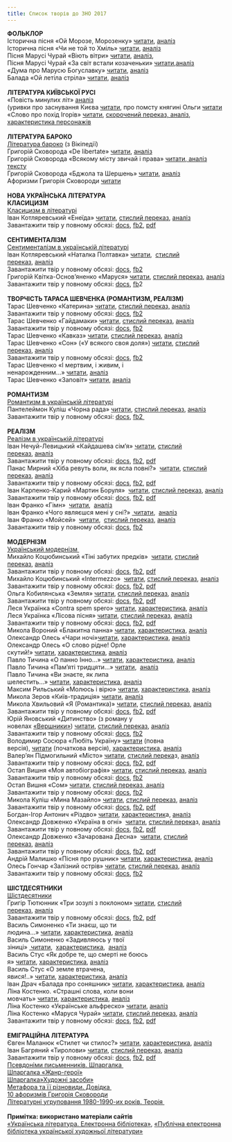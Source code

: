 ```yaml
---
title: Список творів до ЗНО 2017
---
```


<span><strong>ФОЛЬКЛОР</strong><br>Історична пісня «Ой Морозе, Морозенку»&nbsp;<a href="http://ukrclassic.com.ua/katalog/usna-narodna-tvorchist-ta-davnya-ukrajinska-literatura/1250-oj-moroze-morozenku-istorichni-pisni"><span>читати</span></a><span>,&nbsp;</span><a href="http://schoollit.com.ua/analiz-oj-moroze-morozenku/"><span>аналіз</span></a>
    <br>Історична пісня «Чи не той то Хміль»&nbsp;<a href="http://proridne.com/%D0%A3%D0%BA%D1%80%D0%B0%D1%97%D0%BD%D1%81%D1%8C%D0%BA%D1%96%20%D0%BD%D0%B0%D1%80%D0%BE%D0%B4%D0%BD%D1%96%20%D0%BF%D1%96%D1%81%D0%BD%D1%96/%D0%A7%D0%98%20%D0%9D%D0%95%20%D0%A2%D0%9E%D0%99%20%D0%A2%D0%9E%20%D0%A5%D0%9C%D0%86%D0%9B%D0%AC.html"><span>читати</span></a><span>,&nbsp;</span><a href="http://schoollit.com.ua/analiz-chi-ne-toj-to-xmil/"><span>аналіз</span></a>
    <br>Пісня Марусі Чурай «Віють вітри»&nbsp;<a href="http://ukrclassic.com.ua/katalog/usna-narodna-tvorchist-ta-davnya-ukrajinska-literatura/1252-pisni-marusi-churaj-viyut-vitri"><span>читати</span></a><span>,&nbsp;</span><a href="http://%D0%A3%20%D0%BF%D1%96%D1%81%D0%BD%D1%96%20%C2%AB%D0%92%D1%96%D1%8E%D1%82%D1%8C%20%D0%B2%D1%96%D1%82%D1%80%D0%B8%2C%20%D0%B2%D1%96%D1%8E%D1%82%D1%8C%20%D0%B1%D1%83%D0%B9%D0%BD%D1%96%C2%BB%20%D0%BF%D0%B5%D1%80%D0%B5%D0%B4%D0%B0%D0%BD%D0%BE%20%D0%BF%D0%BE%D1%87%D1%83%D1%82%D1%82%D1%8F%20%D1%81%D0%B0%D0%BC%D0%BE%D1%82%D0%BD%D1%8C%D0%BE%D1%97%20%D0%B4%D1%96%D0%B2%D1%87%D0%B8%D0%BD%D0%B8%2C%20%D1%8F%D0%BA%D0%B0%20%D0%BF%D0%BE%D1%80%D1%96%D0%B2%D0%BD%D1%8E%D1%94%20%D1%81%D0%B5%D0%B1%D0%B5%20%D0%B7%20%D0%B1%D0%B8%D0%BB%D0%B8%D0%BD%D0%BA%D0%BE%D1%8E%20%D0%B2%20%D0%BF%D0%BE%D0%BB%D1%96%2C%20%D1%89%D0%BE%20%D1%80%D0%BE%D1%81%D1%82%D0%B5%20%D0%BD%D0%B0%20%D0%BF%D1%96%D1%81%D0%BA%D1%83%20%E2%80%94%20%D0%B1%D0%B5%D0%B7%20%D1%80%D0%BE%D1%81%D0%B8%20%D0%B9%20%D0%BD%D0%B0%20%D1%81%D0%BF%D0%B5%D1%86%D1%96.%20%D0%92%D0%BE%D0%BD%D0%B0%20%D1%81%D1%82%D1%80%D0%B0%D0%B6%D0%B4%D0%B0%D1%94%20%D0%B2%20%D1%80%D0%BE%D0%B7%D0%BB%D1%83%D1%86%D1%96%20%D0%B7%20%C2%AB%D0%BC%D0%B8%D0%BB%D0%B8%D0%BC-%D1%87%D0%BE%D1%80%D0%BD%D0%BE%D0%B1%D1%80%D0%B8%D0%B2%D0%B8%D0%BC%C2%BB.%20%D0%93%D0%BB%D0%B8%C2%AD%D0%B1%D0%BE%D0%BA%D0%B8%D0%BC%20%D0%BB%D1%96%D1%80%D0%B8%D0%B7%D0%BC%D0%BE%D0%BC%20%D1%81%D0%BF%D0%BE%D0%B2%D0%BD%D0%B5%D0%BD%D1%96%20%D1%80%D1%8F%D0%B4%D0%BA%D0%B8%20%D0%B7%20%D1%85%D1%83%D0%B4%D0%BE%D0%B6%D0%BD%D1%96%D0%BC%20%D0%BF%D0%B0%D1%80%D0%B0%D0%BB%D0%B5%D0%BB%D1%96%D0%B7%D0%BC%D0%BE%D0%BC%20%28%C2%AB%D0%B4%D0%B5%D1%80%D0%B5%D0%B2%D0%B0%20%D0%B3%D0%BD%D1%83%D1%82%D1%8C%D1%81%D1%8F%C2%BB%20%E2%80%94%20%C2%AB%D1%81%D0%BB%D1%8C%D0%BE%D0%B7%D0%B8%20%D0%BD%D0%B5%20%D0%BB%D0%BB%D1%8E%D1%82%D1%8C%D1%81%D1%8F%C2%BB%29%2C%20%D0%B7%20%D0%BD%D0%B8%D1%85%20%D0%BF%D0%BE%D1%87%D0%B8%D0%BD%D0%B0%D1%94%D1%82%D1%8C%D1%81%D1%8F%20%D1%82%D0%B2%D1%96%D1%80%2C%20%D0%B0%20%D1%84%D1%96%D0%BD%D0%B0%D0%BB%20%D0%B5%D0%BC%D0%BE%C2%AD%D1%86%D1%96%D0%B9%D0%BD%D0%BE%20%D0%BF%D1%96%D0%B4%D1%81%D0%B8%D0%BB%D1%8E%D1%8E%D1%82%D1%8C%20%D1%80%D0%B8%D1%82%D0%BE%D1%80%D0%B8%D1%87%D0%BD%D1%96%20%D0%B7%D0%B2%D0%B5%D1%80%D1%82%D0%B0%D0%BD%D0%BD%D1%8F%20%D0%B9%20%D0%BE%D0%BA%D0%BB%D0%B8%D0%BA%D0%B8%20%28%C2%AB%D0%25"><span>аналіз</span></a><span>,</span>
    <br>Пісня Марусі Чурай «За світ встали козаченьки»&nbsp;<a href="http://ukrclassic.com.ua/katalog/usna-narodna-tvorchist-ta-davnya-ukrajinska-literatura/1254-pisni-marusi-churaj-zasvit-vstali-kozachenki"><span>читати</span></a><span>,</span><a href="http://ukrclassic.com.ua/katalog/usna-narodna-tvorchist-ta-davnya-ukrajinska-literatura/2332-pisni-marusi-churaj-zasvit-vstali-kozachenki-analiz"><span>аналіз</span></a>
    <br>«Дума про Марусю Богуславку»&nbsp;<a href="http://www.ukrclassic.com.ua/katalog/usna-narodna-tvorchist-ta-davnya-ukrajinska-literatura/1259-duma-pro-marusyu-boguslavku"><span>читати</span></a><span>,&nbsp;</span><a href="http://ukrclassic.com.ua/katalog/usna-narodna-tvorchist-ta-davnya-ukrajinska-literatura/2617-duma-pro-marusyu-boguslavku-analiz"><span>аналіз</span></a>
    <br>Балада «Ой летіла стріла»&nbsp;<a href="http://ukrclassic.com.ua/katalog/usna-narodna-tvorchist-ta-davnya-ukrajinska-literatura/1603-oj-letila-strila-ukrajinska-narodna-balada"><span>читати</span></a><span>,&nbsp;</span><a href="http://ukrclassic.com.ua/katalog/usna-narodna-tvorchist-ta-davnya-ukrajinska-literatura/3227-oj-letila-strila-analiz-baladi"><span>аналіз</span></a>
    <br>
    <br><strong>ЛІТЕРАТУРА КИЇВСЬКОЇ РУСІ</strong>
    <br>«Повість минулих літ»&nbsp;<a href="http://www.ukrclassic.com.ua/katalog/usna-narodna-tvorchist-ta-davnya-ukrajinska-literatura/2627-povist-minulikh-lit-analiz"><span>аналіз</span></a>
    <br>(уривки про&nbsp;заснування Києва&nbsp;<a href="http://svitslova.com/literatura/teksty/1974-povist-mynulyh-lit-pro-zasnuvannia-kyjeva.html"><span>читати</span></a><span>,</span> про помсту княгині Ольги&nbsp;<a href="http://svitslova.com/literatura/teksty/1975-povist-mynulyh-lit-pomsta-olgy.html"><span>читати</span></a>
    <br>«Слово про похід Ігорів»&nbsp;<a href="http://www.ukrclassic.com.ua/katalog/usna-narodna-tvorchist-ta-davnya-ukrajinska-literatura/1261-slovo-pro-pokhid-igoriv"><span>читати</span></a><span>,&nbsp;</span><a href="http://200baliv.org.ua/slovo-pro-pohid-ihoriv-skorochenyj-perekaz-analiz-harakterystyka-personazhiv/"><span>скорочений переказ, аналіз, характеристика персонажів</span></a>
    <br>
    <br><strong>ЛІТЕРАТУРА БАРОКО</strong>
    <br><a href="https://uk.wikipedia.org/wiki/%D0%9B%D1%96%D1%82%D0%B5%D1%80%D0%B0%D1%82%D1%83%D1%80%D0%B0_%D0%B1%D0%B0%D1%80%D0%BE%D0%BA%D0%BE"><span>Література бароко</span></a>&nbsp;(з Вікіпедії)
    <br>Григорій Сковорода «De libertate»&nbsp;<a href="http://www.ukrclassic.com.ua/katalog/s/skovoroda-grigorij/505-grigorij-skovoroda-de-libertate"><span>читати</span></a><span>,&nbsp;</span><a href="http://ukrclassic.com.ua/katalog/s/skovoroda-grigorij/2302-grigorij-skovoroda-de-libertate-analiz"><span>аналіз</span></a>
    <br>Григорій Сковорода «Всякому місту звичай і права»&nbsp;<a href="http://200baliv.org.ua/hryhorij-skovoroda-vsyakomu-mistu-zvychaj-i-prava-chytaty-tekst-analiz/"><span>читати, аналіз тексту</span></a>
    <br>Григорій Сковорода «Бджола та Шершень»&nbsp;<a href="http://www.ukrclassic.com.ua/katalog/s/skovoroda-grigorij/506-grigorij-skovoroda-bdzhola-ta-shershen"><span>читати</span></a><span>,&nbsp;</span><a href="http://www.ukrclassic.com.ua/katalog/s/skovoroda-grigorij/2299-grigorij-skovoroda-bdzhola-ta-shershen-analiz"><span>аналіз</span></a>
    <br>Афоризми Григорія Сковороди&nbsp;<a href="http://www.ukrlib.com.ua/books/printout.php?bookid=0&amp;id=103"><span>читати</span></a>
    <br>
    <br><strong>НОВА УКРАЇНСЬКА ЛІТЕРАТУРА</strong>
    <br><strong>КЛАСИЦИЗМ</strong>
    <br><a href="http://www.ukrlib.com.ua/encycl/techii/printout.php?number=2"><span>Класицизм в літературі</span></a>
    <br>Іван Котляревський «Енеїда»&nbsp;<a href="http://www.ukrlib.com.ua/books/printout.php?id=58&amp;bookid=0"><span>читати</span></a><span>,&nbsp;</span><a href="http://ukrclassic.com.ua/katalog/k/kotlyarevskij-ivan/1995-ivan-kotlyarevskij-enejida-stislij-perekaz-skorocheno"><span>стислий переказ</span></a><span>,&nbsp;</span><a href="http://ukrclassic.com.ua/katalog/k/kotlyarevskij-ivan/2260-ivan-kotlyarevskij-enejida-analiz"><span>аналіз</span></a>
    <br>Завантажити твір у повному обсязі:&nbsp;<a href="https://drive.google.com/file/d/0B2ySmyIxQfreQzdfZWRwZjZ1dVE/view?usp=sharing"><span>docs</span></a><span>,&nbsp;</span><a href="https://drive.google.com/file/d/0B2ySmyIxQfreUEJiWHJQSFo2bGM/view?usp=sharing"><span>fb2</span></a><span>,&nbsp;</span><a href="https://drive.google.com/file/d/0B2ySmyIxQfreQUhDVW9USGM2LWc/view?usp=sharing"><span>pdf</span></a>
    <br>
    <br><strong>СЕНТИМЕНТАЛІЗМ</strong>
    <br><a href="https://uk.wikipedia.org/wiki/%D0%A1%D0%B5%D0%BD%D1%82%D0%B8%D0%BC%D0%B5%D0%BD%D1%82%D0%B0%D0%BB%D1%96%D0%B7%D0%BC_%D0%B2_%D1%83%D0%BA%D1%80%D0%B0%D1%97%D0%BD%D1%81%D1%8C%D0%BA%D1%96%D0%B9_%D0%BB%D1%96%D1%82%D0%B5%D1%80%D0%B0%D1%82%D1%83%D1%80%D1%96"><span>Сентименталізм в українській літературі</span></a>
    <br>Іван Котляревський «Наталка Полтавка»&nbsp;<a href="http://www.ukrclassic.com.ua/katalog/k/kotlyarevskij-ivan/326-kotlyarevskij-ivan-natalka-poltavka"><span>читати</span></a><span>, &nbsp;</span><a href="http://www.ukrclassic.com.ua/katalog/k/kotlyarevskij-ivan/1997-ivan-kotlyarevskij-natalka-poltavka-stislij-perekaz-skorocheno"><span>стислий переказ</span></a><span>,&nbsp;</span><a href="http://www.ukrclassic.com.ua/katalog/k/kotlyarevskij-ivan/2261-ivan-kotlyarevskij-natalka-poltavka-analiz"><span>аналіз</span></a>
    <br>Завантажити твір у повному обсязі:&nbsp;<a href="https://drive.google.com/file/d/0B2ySmyIxQfreeldncW5aLVF6bVE/view?usp=sharing"><span>docs</span></a><span>,&nbsp;</span><a href="https://drive.google.com/file/d/0B2ySmyIxQfreQWFacVFtSkhzcEE/view?usp=sharing"><span>fb2</span></a>
    <br>Григорій Квітка-Основ’яненко «Маруся»&nbsp;<a href="http://www.ukrclassic.com.ua/katalog/k/kvitka-osnov-yanenko-grigorij/255-grigorij-kvitka-osnov-yanenko-marusya"><span>читати</span></a><span>,&nbsp;</span><a href="http://www.ukrclassic.com.ua/katalog/k/kvitka-osnov-yanenko-grigorij/1980-grigorij-kvitka-osnov-yanenko-marusya-stislij-perekaz-skorocheno?showall=1"><span>стислий переказ</span></a><span>,&nbsp;</span><a href="http://www.ukrclassic.com.ua/katalog/k/kvitka-osnov-yanenko-grigorij/2249-grigorij-kvitka-osnov-yanenko-marusya-analiz"><span>аналіз</span></a>
    <br>Завантажити твір у повному обсязі:<span>&nbsp;</span><a href="https://www.blogger.com/%D0%97%D0%B0%D0%B2%D0%B0%D0%BD%D1%82%D0%B0%D0%B6%D0%B8%D1%82%D0%B8%20%D0%BC%D0%B0%D1%82%D0%B5%D1%80%D1%96%D0%B0%D0%BB%20%D1%83%20%D0%BF%D0%BE%D0%B2%D0%BD%D0%BE%D0%BC%D1%83%20%D0%BE%D0%B1%D1%81%D1%8F%D0%B7%D1%96:%20docs,%20fb2"><span>docs</span></a><span>,&nbsp;</span><a href="https://drive.google.com/file/d/0B2ySmyIxQfreN0RoUFZ5MlNCdUk/view?usp=sharing"><span>fb</span></a><span>2</span>
    <br>
    <br><strong>ТВОРЧІСТЬ ТАРАСА ШЕВЧЕНКА (РОМАНТИЗМ, РЕАЛІЗМ)</strong>
    <br>Тарас Шевченко «Катерина»&nbsp;<a href="http://www.ukrclassic.com.ua/katalog/sh/shevchenko-taras/1100-taras-shevchenko-katerina?showall=1"><span>читати</span></a><span>,&nbsp;</span><a href="http://ukrclassic.com.ua/katalog/sh/shevchenko-taras/2180-taras-shevchenko-katerina-skorochenij-perekaz-duzhe-stislo?showall=1"><span>стислий переказ,</span></a><span>&nbsp;</span><a href="http://ukrclassic.com.ua/katalog/sh/shevchenko-taras/2357-taras-shevchenko-katerina-analiz"><span>аналіз</span></a>
    <br>Завантажити твір у повному обсязі:&nbsp;<a href="https://drive.google.com/file/d/0B2ySmyIxQfreNV9QNm5tSk1UXzg/view?usp=sharing"><span>docs</span></a><span>,&nbsp;</span><a href="https://drive.google.com/file/d/0B2ySmyIxQfreWHM5c2FJRFExQ0U/view?usp=sharing"><span>fb2</span></a>
    <br>Тарас Шевченко «Гайдамаки»&nbsp;<a href="http://www.ukrclassic.com.ua/katalog/sh/shevchenko-taras/1087-taras-shevchenko-gajdamaki?showall=1"><span>читати</span></a><span>,&nbsp;</span><a href="http://ukrclassic.com.ua/katalog/sh/shevchenko-taras/2169-taras-shevchenko-gajdamaki-stislij-perekaz-duzhe-skorocheno?showall=1"><span>стислий переказ</span></a><span>,&nbsp;</span><a href="http://ukrclassic.com.ua/katalog/sh/shevchenko-taras/2347-taras-shevchenko-gajdamaki-analiz?showall=1"><span>аналіз</span></a>
    <br>Завантажити твір у повному обсязі:&nbsp;<a href="https://drive.google.com/file/d/0B2ySmyIxQfreblpJVExaTFhYTTA/view?usp=sharing"><span>docs</span></a><span>,&nbsp;</span><a href="https://drive.google.com/file/d/0B2ySmyIxQfreeVJXclptc2VKWlU/view?usp=sharing"><span>fb2</span></a>
    <br>Тарас Шевченко «Кавказ»&nbsp;<a href="http://www.ukrclassic.com.ua/katalog/sh/shevchenko-taras/1099-taras-shevchenko-kavkaz"><span>читати</span></a><span>,&nbsp;</span><a href="http://ukrclassic.com.ua/katalog/sh/shevchenko-taras/2177-taras-shevchenko-kavkaz-skorochenij-perekaz-duzhe-stislo"><span>стислий переказ</span></a><span>,&nbsp;</span><a href="http://www.ukrclassic.com.ua/katalog/sh/shevchenko-taras/2355-taras-shevchenko-kavkaz-analiz"><span>аналіз</span></a>
    <br>Тарас Шевченко «Сон» («У всякого своя доля»)&nbsp;<a href="http://www.ukrclassic.com.ua/katalog/sh/shevchenko-taras/1141-taras-shevchenko-son-u-vsyakogo-svoya-dolya"><span>читати</span></a><span>,&nbsp;</span><a href="http://ukrclassic.com.ua/katalog/sh/shevchenko-taras/2198-taras-shevchenko-son-u-vsyakogo-svoya-dolya-skorochenij-perekaz-duzhe-stislo"><span>стислий переказ</span></a><span>,&nbsp;</span><a href="http://ukrclassic.com.ua/katalog/sh/shevchenko-taras/2361-taras-shevchenko-son-u-vsyakogo-svoya-dolya-analiz"><span>аналіз</span></a>
    <br>Завантажити твір у повному обсязі:&nbsp;<a href="https://drive.google.com/file/d/0B2ySmyIxQfrebUlpMUZ5c2FhOEk/view?usp=sharing"><span>docs</span></a><span>,&nbsp;</span><a href="https://drive.google.com/file/d/0B2ySmyIxQfreWmI4MmJMQ0RBVVE/view?usp=sharing"><span>fb2</span></a>
    <br>Тарас Шевченко «І мертвим, і живим, і ненарожденним…»&nbsp;<a href="http://www.ukrclassic.com.ua/katalog/sh/shevchenko-taras/1079-taras-shevchenko-i-mertvim-i-zhivim-i-nenarodzhenim"><span>читати</span></a><span>,&nbsp;</span><a href="http://ukrclassic.com.ua/katalog/sh/shevchenko-taras/2353-taras-shevchenko-i-mertvim-i-zhivim-i-nenarodzhenim-analiz"><span>аналіз</span></a>
    <br>Тарас Шевченко «Заповіт»&nbsp;<a href="http://www.ukrclassic.com.ua/katalog/sh/shevchenko-taras/1097-taras-shevchenko-zapovit-yak-umru-to-pokhovajte"><span>читати</span></a><span>,&nbsp;</span><a href="http://ukrclassic.com.ua/katalog/sh/shevchenko-taras/2351-taras-shevchenko-zapovit-yak-umru-to-pokhovajte-analiz"><span>аналіз</span></a>
    <br>
    <br><strong>РОМАНТИЗМ</strong>
    <br><a href="http://www.ukrlib.com.ua/encycl/techii/printout.php?number=4"><span>Романтизм в українській літературі</span></a>
    <br>Пантелеймон Куліш «Чорна рада»&nbsp;<a href="http://www.ukrclassic.com.ua/katalog/k/kulish-pantelejmon/352-pantelejmon-kulish-chorna-rada"><span>читати</span></a><span>,&nbsp;</span><a href="http://www.ukrclassic.com.ua/katalog/k/kulish-pantelejmon/2004-pantelejmon-kulish-chorna-rada-skorocheno-bilsh-stislo-duzhe-stislo?showall=1"><span>стислий переказ</span></a><span>,&nbsp;</span><a href="http://www.ukrclassic.com.ua/katalog/k/kulish-pantelejmon/2272-pantelejmon-kulish-chorna-rada-analiz"><span>аналіз</span></a>
    <br>Завантажити твір у повному обсязі:&nbsp;<a href="https://drive.google.com/file/d/0B2ySmyIxQfreYkxnb18xdHd5N3c/view?usp=sharing"><span>docs</span></a><span>,&nbsp;</span><a href="https://drive.google.com/file/d/0B2ySmyIxQfreblp3NzBnZU5UZmM/view?usp=sharing"><span>fb2&nbsp;</span></a>
    <br>
    <br><strong>РЕАЛІЗМ</strong>
    <br><a href="https://uk.wikipedia.org/wiki/%D0%A0%D0%B5%D0%B0%D0%BB%D1%96%D0%B7%D0%BC_%D0%B2_%D1%83%D0%BA%D1%80%D0%B0%D1%97%D0%BD%D1%81%D1%8C%D0%BA%D1%96%D0%B9_%D0%BB%D1%96%D1%82%D0%B5%D1%80%D0%B0%D1%82%D1%83%D1%80%D1%96"><span>Реалізм в українській літературі</span></a>
    <br>Іван Нечуй-Левицький «Кайдашева сім’я»&nbsp;<a href="http://www.ukrclassic.com.ua/katalog/n/nechuj-levitskij-ivan/413-ivan-nechuj-levitskij-kajdasheva-sim-ya"><span>читати</span></a><span>,&nbsp;</span><a href="http://www.ukrclassic.com.ua/katalog/n/nechuj-levitskij-ivan/2041-ivan-nechuj-levitskij-kajdasheva-sim-ya-stislij-perekaz-duzhe-skorocheno?showall=1"><span>стислий переказ</span></a><span>,&nbsp;</span><a href="http://www.ukrclassic.com.ua/katalog/n/nechuj-levitskij-ivan/2284-ivan-nechuj-levitskij-kajdasheva-sim-ya-analiz"><span>аналіз</span></a>
    <br>Завантажити твір у повному обсязі:&nbsp;<a href="https://drive.google.com/file/d/0B2ySmyIxQfredlNNZ01ld3VlUlk/view?usp=sharing"><span>docs</span></a><span>,&nbsp;</span><a href="https://drive.google.com/file/d/0B2ySmyIxQfreQ2prbnpQdnhKTHc/view?usp=sharing"><span>fb2</span></a><span>,&nbsp;</span><a href="https://drive.google.com/file/d/0B2ySmyIxQfrebm5uRDhrZlA4UEE/view?usp=sharing"><span>pdf</span></a>
    <br>Панас Мирний «Хіба ревуть воли, як ясла повні?» &nbsp;<a href="http://www.ukrclassic.com.ua/katalog/m/mirnij-panas/400-panas-mirnij-khiba-revut-voli-yak-yasla-povni"><span>читати</span></a><span>,&nbsp;</span><a href="http://www.ukrclassic.com.ua/katalog/m/mirnij-panas/2032-panas-mirnij-khiba-revut-voli-yak-yasla-povni-stislij-perekaz-duzhe-skorocheno"><span>стислий переказ</span></a><span>,&nbsp;</span><a href="http://www.ukrclassic.com.ua/katalog/m/mirnij-panas/2281-panas-mirnij-khiba-revut-voli-yak-yasla-povni-analiz"><span>аналіз</span></a>
    <br>Завантажити твір у повному обсязі:&nbsp;<a href="https://drive.google.com/file/d/0B2ySmyIxQfreVjllWFRySUdpTUE/view?usp=sharing"><span>docs</span></a><span>,&nbsp;</span><a href="https://drive.google.com/file/d/0B2ySmyIxQfreeVNNVzJuWVBFbGM/view?usp=sharing"><span>fb2</span></a><span>,&nbsp;</span><a href="https://drive.google.com/file/d/0B2ySmyIxQfreQTV3MFlzWUhIdzQ/view?usp=sharing"><span>pdf</span></a>
    <br>Іван Карпенко-Карий «Мартин Боруля» &nbsp;<a href="http://www.ukrclassic.com.ua/katalog/k/karpenko-karij-ivan/245-ivan-karpenko-karij-martin-borulya"><span>читати</span></a><span>,&nbsp;</span><a href="http://ukrclassic.com.ua/katalog/k/karpenko-karij-ivan/1331-ivan-karpenko-karij-martin-borulya-skorocheno"><span>стислий переказ</span></a><span>,&nbsp;</span><a href="http://ukrclassic.com.ua/katalog/k/karpenko-karij-ivan/2246-ivan-karpenko-karij-martin-borulya-analiz?showall=1"><span>аналіз</span></a>
    <br>Завантажити твір у повному обсязі:&nbsp;<a href="https://drive.google.com/file/d/0B2ySmyIxQfredVQzMWI5a21taEk/view?usp=sharing"><span>docs</span></a><span>,&nbsp;</span><a href="https://drive.google.com/file/d/0B2ySmyIxQfreQk9FZmthVXJ4TFU/view?usp=sharing"><span>fb2</span></a><span>,&nbsp;</span><a href="https://drive.google.com/file/d/0B2ySmyIxQfreVVU3NG5nOFRLZVU/view?usp=sharing"><span>pdf</span></a>
    <br>Іван Франко «Гімн» <span>&nbsp;</span><a href="http://www.ukrclassic.com.ua/katalog/f/franko-ivan/1034-ivan-franko-gimn-vichnij-revolyutsjoner"><span>читати</span></a><span>, &nbsp;</span><a href="http://ukrclassic.com.ua/katalog/f/franko-ivan/2338-ivan-franko-gimn-vichnij-revolyutsjoner-analiz"><span>аналіз</span></a>
    <br>Іван Франко «Чого являєшся мені у сні?»&nbsp;<a href="http://www.ukrclassic.com.ua/katalog/f/franko-ivan/1055-ivan-franko-chogo-yavlyaeshsya-meni"><span>&nbsp;читати</span></a><span>, &nbsp;</span><a href="http://www.ukrclassic.com.ua/katalog/f/franko-ivan/2342-ivan-franko-chogo-yavlyaeshsya-meni-u-sni-analiz"><span>аналіз</span></a>
    <br>Іван Франко «Мойсей» &nbsp;<a href="http://www.ukrclassic.com.ua/katalog/f/franko-ivan/1025-ivan-franko-mojsej"><span>читати</span></a><span>, &nbsp;</span><a href="http://ukrclassic.com.ua/katalog/f/franko-ivan/1024-ivan-franko-mojsej-stislij-perekaz"><span>стислий переказ</span></a><span>,&nbsp;</span><a href="http://www.ukrclassic.com.ua/katalog/f/franko-ivan/2340-ivan-franko-mojsej-analiz"><span>аналіз</span></a>
    <br>Завантажити твір у повному обсязі:&nbsp;<a href="https://drive.google.com/file/d/0B2ySmyIxQfreQl9pMXV1Mi1STFU/view?usp=sharing"><span>docs</span></a><span>,&nbsp;</span><a href="https://drive.google.com/file/d/0B2ySmyIxQfreTjlBMnoyRThPNDA/view?usp=sharing"><span>fb2</span></a>
    <br>
    <br><strong>МОДЕРНІЗМ</strong>
    <br><a href="https://uk.wikipedia.org/wiki/%D0%A3%D0%BA%D1%80%D0%B0%D1%97%D0%BD%D1%81%D1%8C%D0%BA%D0%B8%D0%B9_%D0%BC%D0%BE%D0%B4%D0%B5%D1%80%D0%BD%D1%96%D0%B7%D0%BC"><span>Український модернізм&nbsp;</span></a>
    <br>Михайло Коцюбинський «Тіні забутих предків» &nbsp;<a href="http://www.ukrclassic.com.ua/katalog/k/kotsyubinskij-mikhajlo/304-mikhajlo-kotsyubinskij-tini-zabutikh-predkiv"><span>читати</span></a><span>,&nbsp;</span><a href="http://ukrclassic.com.ua/katalog/k/kotsyubinskij-mikhajlo/2014-mikhajlo-kotsyubinskij-tini-zabutikh-predkiv-skorochenij-perekaz-duzhe-stislo?showall=1"><span>стислий переказ</span></a><span>,&nbsp;</span><a href="http://ukrclassic.com.ua/katalog/k/kotsyubinskij-mikhajlo/2266-mikhajlo-kotsyubinskij-tini-zabutikh-predkiv-analiz"><span>аналіз</span></a>
    <br>Завантажити твір у повному обсязі:&nbsp;<a href="https://drive.google.com/file/d/0B2ySmyIxQfredVBTOVNJNUJoMm8/view?usp=sharing"><span>docs</span></a><span>,&nbsp;</span><a href="https://drive.google.com/file/d/0B2ySmyIxQfreZlVvTG91MVR3MDQ/view?usp=sharing"><span>fb2</span></a><span>,&nbsp;</span><a href="https://drive.google.com/file/d/0B2ySmyIxQfreWW54b0xwcG5LZEE/view?usp=sharing"><span>pdf</span></a>
    <br>Михайло Коцюбинський «Intermezzo» &nbsp;<a href="http://www.ukrclassic.com.ua/katalog/k/kotsyubinskij-mikhajlo/297-mikhajlo-kotsyubinskij-intermezzo"><span>читати</span></a><span>,&nbsp;</span><a href="http://ukrclassic.com.ua/katalog/k/kotsyubinskij-mikhajlo/1407-mikhajlo-kotsyubinskij-intermezzo-stislij-perekaz-skorocheno"><span>стислий переказ</span></a><span>,&nbsp;</span><a href="http://ukrclassic.com.ua/katalog/k/kotsyubinskij-mikhajlo/2264-mikhajlo-kotsyubinskij-intermezzo-analiz"><span>аналіз</span></a>
    <br>Завантажити твір у повному обсязі:&nbsp;<a href="https://drive.google.com/file/d/0B2ySmyIxQfreMUlOQkJISEc3Z1k/view?usp=sharing"><span>docs</span></a><span>,&nbsp;</span><a href="https://drive.google.com/file/d/0B2ySmyIxQfreTlN2TzNDUFAtNzg/view?usp=sharing"><span>fb2</span></a><span>,&nbsp;</span><a href="https://drive.google.com/file/d/0B2ySmyIxQfreLWMyTUxodm11dTg/view?usp=sharing"><span>pdf</span></a>
    <br>Ольга Кобилянська «Земля»&nbsp;<a href="http://www.ukrclassic.com.ua/katalog/k/kobilyanska-olga/268-olga-kobilyanska-zemlya"><span>читати</span></a><span>,&nbsp;</span><a href="http://www.ukrclassic.com.ua/katalog/k/kobilyanska-olga/1423-olga-kobilyanska-zemlya-stislij-perekaz-skorocheno"><span>стислий переказ</span></a><span>,&nbsp;</span><a href="http://ukrclassic.com.ua/katalog/k/kobilyanska-olga/2620-olga-kobilyanska-zemlya-analiz?showall=1"><span>аналіз</span></a>
    <br>Завантажити твір у повному обсязі:&nbsp;<a href="https://drive.google.com/file/d/0B2ySmyIxQfrebGIyeWg5eFlhQVU/view?usp=sharing"><span>docs</span></a><span>,&nbsp;</span><a href="https://drive.google.com/file/d/0B2ySmyIxQfreYUI1SnE4TUNrUk0/view?usp=sharing"><span>fb2</span></a><span>,&nbsp;</span><a href="https://drive.google.com/file/d/0B2ySmyIxQfreMmdBVEU1RHJiYW8/view?usp=sharing"><span>pdf</span></a>
    <br>Леся Українка «Contra spem spero»&nbsp;<a href="http://www.ukrclassic.com.ua/katalog/u/ukrajinka-lesya/980-lesya-ukrajinka-contra-spem-spero"><span>читати</span></a><span>,&nbsp;</span><a href="http://ukrclassic.com.ua/katalog/u/ukrajinka-lesya/2326-lesya-ukrajinka-contra-spem-spero-kharakteristika-tvoru"><span>характеристика</span></a><span>,&nbsp;</span><a href="http://ukrclassic.com.ua/katalog/u/ukrajinka-lesya/2325-lesya-ukrajinka-contra-spem-spero-analiz"><span>аналіз</span></a>
    <br>Леся Українка «Лісова пісня»&nbsp;<a href="http://www.ukrclassic.com.ua/katalog/u/ukrajinka-lesya/972-lesya-ukrajinka-lisova-pisnya"><span>читати</span></a><span>,&nbsp;</span><a href="http://www.ukrclassic.com.ua/katalog/u/ukrajinka-lesya/2120-lesya-ukrajinka-lisova-pisnya-skorochenij-perekaz-duzhe-stislo?showall=1"><span>стислий переказ</span></a><span>,&nbsp;</span><a href="http://ukrclassic.com.ua/katalog/u/ukrajinka-lesya/2328-lesya-ukrajinka-lisova-pisnya-kharakteristika-tvoru"><span>аналіз</span></a>
    <br>Завантажити твір у повному обсязі:&nbsp;<a href="https://drive.google.com/file/d/0B2ySmyIxQfreZW14eG5Ta1hFODQ/view?usp=sharing"><span>docs</span></a><span>,&nbsp;</span><a href="https://drive.google.com/file/d/0B2ySmyIxQfreVDBrX2V5ZXNncXM/view?usp=sharing"><span>fb2</span></a><span>,&nbsp;</span><a href="https://drive.google.com/file/d/0B2ySmyIxQfrec2xSdnBPZDd1aUU/view?usp=sharing"><span>pdf</span></a>
    <br>Микола Вороний «Блакитна панна»&nbsp;<a href="http://www.ukrclassic.com.ua/katalog/v/voronij-mikola/1164-mikola-voronij-blakitna-panna"><span>читати</span></a><span>,&nbsp;</span><a href="http://ukrclassic.com.ua/katalog/v/voronij-mikola/2233-mikola-voronij-blakitna-panna-kharakteristika-tvoru"><span>характеристика</span></a><span>,&nbsp;</span><a href="http://ukrclassic.com.ua/katalog/v/voronij-mikola/2232-mikola-voronij-blakitna-panna-analiz"><span>аналіз</span></a>
    <br>Олександр Олесь «Чари ночі»<a href="http://www.ukrclassic.com.ua/katalog/o/oles-oleksandr/1187-oleksandr-oles-chari-nochi"><span>читати</span></a><span>,&nbsp;</span><a href="http://ukrclassic.com.ua/katalog/o/oles-oleksandr/2290-oleksandr-oles-chari-nochi-kharakteristika-tvoru"><span>характеристика</span></a><span>,&nbsp;</span><a href="http://ukrclassic.com.ua/katalog/o/oles-oleksandr/2289-oleksandr-oles-chari-nochi-analiz"><span>аналіз</span></a>
    <br>Олександр Олесь «О слово рідне! Орле скутий!»&nbsp;<a href="http://ukrclassic.com.ua/katalog/o/oles-oleksandr/1181-oleksandr-oles-o-slovo-ridne-orle-skutij"><span>читати</span></a><span>,&nbsp;</span><a href="http://www.ukrclassic.com.ua/katalog/o/oles-oleksandr/2288-oleksandr-oles-o-slovo-ridne-orle-skutij-kharakteristika-tvoru"><span>характеристика</span></a><span>,&nbsp;</span><a href="http://www.ukrclassic.com.ua/katalog/o/oles-oleksandr/2287-oleksandr-oles-o-slovo-ridne-orle-skutij-analiz"><span>аналіз</span></a>
    <br>Павло Тичина «О панно Інно…»&nbsp;<a href="http://www.ukrclassic.com.ua/katalog/t/tichina-pavlo/850-pavlo-tichina-o-panno-inno"><span>читати</span></a><span>,&nbsp;</span><a href="http://www.ukrclassic.com.ua/katalog/t/tichina-pavlo/2320-pavlo-tichina-o-panno-inno-kharakteristika-tvoru"><span>характеристика</span></a><span>,&nbsp;</span><a href="http://ukrclassic.com.ua/katalog/t/tichina-pavlo/2319-pavlo-tichina-o-panno-inno-analiz"><span>аналіз</span></a>
    <br>Павло Тичина «Пам’яті тридцяти…»&nbsp;<a href="http://ukrclassic.com.ua/katalog/t/tichina-pavlo/856-pavlo-tichina-pam-yati-tridtsyati"><span>читати</span></a><span>, &nbsp;</span><a href="http://ukrclassic.com.ua/katalog/t/tichina-pavlo/2381-pavlo-tichina-pam-yati-tridtsyati-analiz"><span>аналіз</span></a>
    <br>Павло Тичина «Ви знаєте, як липа шелестить…»<span>&nbsp;</span><a href="http://ukrclassic.com.ua/katalog/t/tichina-pavlo/798-pavlo-tichina-vi-znaete-yak-lipa-shelestit"><span>читати</span></a><span>,&nbsp;</span><a href="http://ukrclassic.com.ua/katalog/t/tichina-pavlo/2318-pavlo-tichina-vi-znaete-yak-lipa-shelestit-kharakteristika-tvoru"><span>характеристика</span></a><span>,&nbsp;</span><a href="http://ukrclassic.com.ua/katalog/t/tichina-pavlo/2376-pavlo-tichina-vi-znaete-yak-lipa-shelestit-analiz-tvoru"><span>аналіз</span></a>
    <br>Максим Рильський «Молюсь і вірю»&nbsp;<a href="http://www.ukrclassic.com.ua/katalog/r/rilskij-maksim/467-maksim-rilskij-molyus-i-viryu"><span>читати</span></a><span>,&nbsp;</span><a href="http://ukrclassic.com.ua/katalog/r/rilskij-maksim/2623-maksim-rilskij-molyus-i-viryu-kharakteristika-tvoru"><span>характеристика</span></a><span>,&nbsp;</span><a href="http://ukrclassic.com.ua/katalog/r/rilskij-maksim/2295-maksim-rilskij-molyus-i-viryu-analiz"><span>аналіз</span></a>
    <br>Микола Зеров «Київ-традиція»&nbsp;<a href="http://ukrclassic.com.ua/katalog/z/zerov-mikola/1327-mikola-zerov-kijiv-traditsiya"><span>читати</span></a><span>,&nbsp;</span><a href="http://ukrclassic.com.ua/katalog/z/zerov-mikola/3229-mikola-zerov-kijiv-traditsiya-analiz"><span>аналіз</span></a>
    <br>Микола Хвильовий «Я (Романтика)»&nbsp;<a href="http://www.ukrclassic.com.ua/katalog/kh/khvilovij-mikola/1069-khvilovij-mikola-ya-romantika"><span>читати</span></a><span>,&nbsp;</span><a href="http://www.ukrclassic.com.ua/katalog/kh/khvilovij-mikola/2157-mikola-khvilovij-ya-romantika-skorochenij-perekaz-duzhe-stislo?showall=1"><span>стислий переказ</span></a><span>,&nbsp;</span><a href="http://www.ukrclassic.com.ua/katalog/kh/khvilovij-mikola/2335-mikola-khvilovij-ya-romantika-analiz?showall=1"><span>аналіз</span></a>
    <br>Завантажити твір у повному обсязі:&nbsp;<a href="https://drive.google.com/file/d/0B2ySmyIxQfreNHRSVVdjOGNSS2s/view?usp=sharing"><span>docs</span></a><span>,&nbsp;</span><a href="https://drive.google.com/file/d/0B2ySmyIxQfrecm5OTUFYQW8zWkk/view?usp=sharing"><span>fb2</span></a><span>,&nbsp;</span><a href="https://drive.google.com/file/d/0B2ySmyIxQfreSlV2NUUzZmRoWXc/view?usp=sharing"><span>pdf</span></a>
    <br>Юрій Яновський «Дитинство» (з роману у новелах&nbsp;<a href="https://drive.google.com/file/d/0B2ySmyIxQfreTDllUWxSUmdnY0U/view?usp=sharing"><span>«Вершники»</span></a>)&nbsp;<a href="http://libruk.in.ua/templates/protostar/html/reader/reader.php?dytynstvo"><span>читати</span></a><span>,&nbsp;</span><a href="http://ukrclassic.com.ua/katalog/ya/yurij-yanovskij/3268-chitati-skorocheno-ditinstvo-stislij-perekaz-yu-yanovskij"><span>стислий переказ</span></a><span>,&nbsp;</span><a href="http://ukrclassic.com.ua/katalog/ya/yurij-yanovskij/2463-analiz-noveli-ditinstvo-yu-yanovskogo"><span>аналіз</span></a>
    <br>Завантажити твір у повному обсязі:&nbsp;<a href="https://drive.google.com/file/d/0B2ySmyIxQfreZFpqbWQ5QWJ0ZkU/view?usp=sharing"><span>docs</span></a><span>,&nbsp;</span><a href="https://drive.google.com/file/d/0B2ySmyIxQfreVGdGM1FMbm5WR1U/view?usp=sharing"><span>fb2</span></a>
    <br>Володимир Сосюра «Любіть Україну»&nbsp;<a href="http://www.ukrclassic.com.ua/katalog/s/sosyura-volodimir/539-volodimir-sosyura-lyubit-ukrajinu-povna-versiya1"><span>читати</span></a><span>&nbsp;</span>(повна версія),&nbsp;<a href="http://www.ukrclassic.com.ua/katalog/s/sosyura-volodimir/538-volodimir-sosyura-lyubit-ukrajinu-neinternatsionalna-versiya"><span>читати</span></a>&nbsp;(початкова версія),&nbsp;<a href="http://ukrclassic.com.ua/katalog/s/sosyura-volodimir/2306-volodimir-sosyura-lyubit-ukrajinu-kharakteristika-tvoru?showall=1"><span>характеристика</span></a><span>,&nbsp;</span><a href="http://www.ukrclassic.com.ua/katalog/s/sosyura-volodimir/2305-volodimir-sosyura-lyubit-ukrajinu-analiz"><span>аналіз</span></a>
    <br>Валер’ян Підмогильний «Місто»&nbsp;<a href="http://www.ukrclassic.com.ua/katalog/p/pidmogilnij-valer-yan/446-valer-yan-pidmogilnij-misto"><span>читати</span></a><span>,&nbsp;</span><a href="http://www.ukrclassic.com.ua/katalog/p/pidmogilnij-valer-yan/1413-valer-yan-pidmogilnij-misto-skorocheno"><span>стислий перека</span></a><span>з,&nbsp;</span><a href="http://www.ukrclassic.com.ua/katalog/p/pidmogilnij-valer-yan/2292-valer-yan-pidmogilnij-misto-analiz?showall=1"><span>аналіз</span></a>
    <br>Завантажити твір у повному обсязі:&nbsp;<a href="https://drive.google.com/file/d/0B2ySmyIxQfrebkV5ODVPWVpXUTQ/view?usp=sharing"><span>docs</span></a><span>,&nbsp;</span><a href="https://drive.google.com/file/d/0B2ySmyIxQfreX0xKcXRIRTVNaEk/view?usp=sharing"><span>fb2</span></a><span>,&nbsp;</span><a href="https://drive.google.com/file/d/0B2ySmyIxQfreMUl6aWZaM2RUYzQ/view?usp=sharing"><span>pdf</span></a>
    <br>Остап Вишня «Моя автобіографія»&nbsp;<a href="http://www.ukrclassic.com.ua/katalog/v/vishnya-ostap/98-ostap-vishnya-moya-avtobiografiya"><span>читати</span></a><span>,&nbsp;</span><a href="http://ukrclassic.com.ua/katalog/v/vishnya-ostap/1417-ostap-vishnya-moya-avtobiografiya-skorocheno"><span>стислий переказ</span></a><span>,&nbsp;</span><a href="http://ukrclassic.com.ua/katalog/v/vishnya-ostap/1417-ostap-vishnya-moya-avtobiografiya-skorocheno"><span>аналіз</span></a>
    <br>Завантажити твір у повному обсязі:&nbsp;<a href="https://drive.google.com/file/d/0B2ySmyIxQfreNHR2NF90THhUYWc/view?usp=sharing"><span>docs</span></a><span>,&nbsp;</span><a href="https://drive.google.com/file/d/0B2ySmyIxQfreTkEydGVJSGlFZ1U/view?usp=sharing"><span>fb2</span></a>
    <br>Остап Вишня «Сом»&nbsp;<a href="http://www.ukrclassic.com.ua/katalog/v/vishnya-ostap/990-ostap-vishnya-som"><span>читати,</span></a><span>&nbsp;</span><a href="http://ukrclassic.com.ua/katalog/v/vishnya-ostap/1418-ostap-vishnya-som-skorocheno"><span>стислий переказ</span></a><span>,</span><a href="http://ukrclassic.com.ua/katalog/v/vishnya-ostap/2225-ostap-vishnya-som-analiz"><span>&nbsp;аналіз</span></a>
    <br>Завантажити твір у повному обсязі:&nbsp;<a href="https://drive.google.com/file/d/0B2ySmyIxQfreeEhiR1VCNVY4Vlk/view?usp=sharing"><span>docs</span></a><span>,&nbsp;</span><a href="https://drive.google.com/file/d/0B2ySmyIxQfreZEVxU0w3RVlraUE/view?usp=sharing"><span>fb2</span></a>
    <br>Микола Куліш «Мина Мазайло»&nbsp;<a href="http://www.ukrclassic.com.ua/katalog/k/kulish-mikola/331-mikola-kulish-mina-mazajlo"><span>читати</span></a><span>,&nbsp;</span><a href="http://ukrclassic.com.ua/katalog/k/kulish-mikola/1415-mikola-kulish-mina-mazajlo-stislij-perekaz-skorocheno"><span>стислий переказ</span></a><span>,&nbsp;</span><a href="http://ukrclassic.com.ua/katalog/k/kulish-mikola/2269-mikola-kulish-mina-mazajlo-analiz"><span>аналіз</span></a><span>&nbsp;</span>
    <br>Завантажити твір у повному обсязі:&nbsp;<a href="https://drive.google.com/file/d/0B2ySmyIxQfreWUxhMmtTVmRzbTA/view?usp=sharing"><span>docs</span></a><span>,&nbsp;</span><a href="https://drive.google.com/file/d/0B2ySmyIxQfreRjJGTnhMTXdjbHM/view?usp=sharing"><span>fb2</span></a><span>,&nbsp;</span><a href="https://drive.google.com/file/d/0B2ySmyIxQfreYWFNN0MwNG5ELU0/view?usp=sharing"><span>pdf</span></a>
    <br>Богдан-Ігор Антонич «Різдво»<span>&nbsp;</span><a href="http://www.ukrclassic.com.ua/katalog/a/antonich-bogdan-igor/1197-bogdan-igor-antonich-rizdvo"><span>читати</span></a><span>,&nbsp;</span><a href="http://www.ukrclassic.com.ua/katalog/a/antonich-bogdan-igor/2217-bogdan-igor-antonich-rizdvo-kharakteristika-tvoru"><span>характеристик</span></a><span>а,&nbsp;</span><a href="http://ukrclassic.com.ua/katalog/a/antonich-bogdan-igor/2216-bogdan-igor-antonich-rizdvo-analiz"><span>аналіз</span></a>
    <br>Олександр Довженко «Україна в огні» &nbsp;<a href="http://www.ukrclassic.com.ua/katalog/d/dovzhenko-oleksandr/197-oleksandr-dovzhenko-ukrajina-u-vogni"><span>читати</span></a><span>,&nbsp;</span><a href="http://www.ukrclassic.com.ua/katalog/d/dovzhenko-oleksandr/1963-oleksandr-dovzhenko-ukrajina-u-vogni-stislij-perekaz-skorocheno"><span>стислий перека</span></a><span>з,&nbsp;</span><a href="http://www.ukrclassic.com.ua/katalog/d/dovzhenko-oleksandr/2240-oleksandr-dovzhenko-ukrajina-u-vogni-analiz"><span>аналіз</span></a>
    <br>Завантажити твір у повному обсязі:&nbsp;<a href="https://drive.google.com/file/d/0B2ySmyIxQfreSnRjY1RxMkwwTkE/view?usp=sharing"><span>docs</span></a><span>,&nbsp;</span><a href="https://drive.google.com/file/d/0B2ySmyIxQfreT3N2YmIzQUJldWM/view?usp=sharing"><span>fb2</span></a><span>,&nbsp;</span><a href="https://drive.google.com/file/d/0B2ySmyIxQfreYlRYUUx6NEttWXc/view?usp=sharing"><span>pdf</span></a>
    <br>Олександр Довженко «Зачарована Десна» &nbsp;<a href="http://www.ukrclassic.com.ua/katalog/d/dovzhenko-oleksandr/191-oleksandr-dovzhenko-zacharovana-desna"><span>читати</span></a><span>,&nbsp;</span><a href="http://www.ukrclassic.com.ua/katalog/d/dovzhenko-oleksandr/2009-oleksandr-dovzhenko-zacharovana-desna-skorochenij-perekaz-duzhe-stislo"><span>стислий переказ</span></a><span>,&nbsp;</span><a href="http://ukrclassic.com.ua/katalog/d/dovzhenko-oleksandr/2238-oleksandr-dovzhenko-zacharovana-desna-analiz"><span>аналіз</span></a>
    <br>Завантажити твір у повному обсязі:&nbsp;<a href="https://drive.google.com/file/d/0B2ySmyIxQfreU0lqMjVzN21DTnM/view?usp=sharing"><span>docs</span></a><span>,&nbsp;</span><a href="https://drive.google.com/file/d/0B2ySmyIxQfreaElyMkxtZjFJU0U/view?usp=sharing"><span>fb2</span></a><span>,&nbsp;</span><a href="https://drive.google.com/file/d/0B2ySmyIxQfreRGVmVzdscmFldGM/view?usp=sharing"><span>pdf</span></a>
    <br>Андрій Малишко «Пісня про рушник»&nbsp;<a href="http://www.ukrclassic.com.ua/katalog/m/malishko-andrij/369-andrij-malishko-pisnya-pro-rushnik"><span>читати</span></a><span>,&nbsp;</span><a href="http://ukrclassic.com.ua/katalog/m/malishko-andrij/2279-andrij-malishko-pisnya-pro-rushnik-kharakteristika-tvoru"><span>характеристика</span></a><span>,&nbsp;</span><a href="http://ukrclassic.com.ua/katalog/m/malishko-andrij/2278-andrij-malishko-pisnya-pro-rushnik-analiz"><span>аналіз</span></a>
    <br>Олесь Гончар «Залізний острів»&nbsp;<a href="http://ukrclassic.com.ua/katalog/gg/gonchar-oles/1265-oles-gonchar-zaliznij-ostriv"><span>читати</span></a><span>,&nbsp;</span><a href="http://ukrclassic.com.ua/katalog/gg/gonchar-oles/1948-oles-gonchar-zaliznij-ostriv-skorocheno"><span>стислий переказ</span></a><span>,&nbsp;</span><a href="http://ukrclassic.com.ua/katalog/gg/gonchar-oles/3305-detalnij-analiz-zaliznij-ostriv-gonchar"><span>аналіз</span></a>
    <br>Завантажити твір у повному обсязі:&nbsp;<a href="https://drive.google.com/file/d/0B2ySmyIxQfreY0Ixb3RjYlFZWFE/view?usp=sharing"><span>docs</span></a><span>,&nbsp;</span><a href="https://drive.google.com/file/d/0B2ySmyIxQfred3Y5Y2MtRDNoRVk/view?usp=sharing"><span>fb2</span></a>
    <br>
    <br><strong>ШІСТДЕСЯТНИКИ</strong>
    <br><a href="https://uk.wikipedia.org/wiki/%D0%A8%D1%96%D1%81%D1%82%D0%B4%D0%B5%D1%81%D1%8F%D1%82%D0%BD%D0%B8%D0%BA%D0%B8"><span>Шістдесятники</span></a>
    <br>Григір Тютюнник «Три зозулі з поклоном»&nbsp;<a href="http://www.ukrclassic.com.ua/katalog/t/tyutyunnik-grigir/942-grigir-tyutyunnik-tri-zozuli-z-poklonom"><span>читати</span></a><span>,&nbsp;</span><a href="http://ukrclassic.com.ua/katalog/t/tyutyunnik-grigir/2108-grigir-tyutyunnik-tri-zozuli-z-poklonom-stislij-perekaz-duzhe-skorocheno"><span>стислий переказ</span></a><span>,&nbsp;</span><a href="http://ukrclassic.com.ua/katalog/t/tyutyunnik-grigir/2322-grigir-tyutyunnik-tri-zozuli-z-poklonom-analiz"><span>аналіз</span></a>
    <br>Завантажити твір у повному обсязі:&nbsp;<a href="https://drive.google.com/file/d/0B2ySmyIxQfreaXBGLTJqSDBjd2M/view?usp=sharing"><span>docs</span></a><span>,&nbsp;</span><a href="https://drive.google.com/file/d/0B2ySmyIxQfreRFZNc1JqODF1WW8/view?usp=sharing"><span>fb2</span></a><span>,&nbsp;</span><a href="https://drive.google.com/file/d/0B2ySmyIxQfreT1Z4OXJFU2FZcGc/view?usp=sharing"><span>pdf</span></a>
    <br>Василь Симоненко «Ти знаєш, що ти людина…»<span>&nbsp;</span><a href="http://ukrclassic.com.ua/katalog/s/simonenko-vasil/1219-vasil-simonenko-ti-znaesh-shcho-ti-lyudina"><span>читати</span></a><span>,&nbsp;</span><a href="http://ukrclassic.com.ua/katalog/s/simonenko-vasil/3233-vasil-simonenko-ti-znaesh-shcho-ti-lyudina-kharakteristika"><span>характеристика</span></a><span>,&nbsp;</span><a href="http://ukrclassic.com.ua/katalog/s/simonenko-vasil/3231-vasil-simonenko-ti-znaesh-shcho-ti-lyudina-analiz"><span>аналіз</span></a>
    <br>Василь Симоненко «Задивляюсь у твої зіниці»&nbsp;<a href="http://ukrclassic.com.ua/katalog/s/simonenko-vasil/1207-vasil-simonenko-zadivlyayus-u-tvoji-zinitsi"><span>&nbsp;читати</span></a><span>,&nbsp;&nbsp;</span><a href="http://ukrclassic.com.ua/katalog/s/simonenko-vasil/3234-kharakteristika-virsha-zadivlyayus-u-tvoji-zinitsi"><span>характеристика</span></a><span>,&nbsp;&nbsp;</span><a href="http://ukrclassic.com.ua/katalog/s/simonenko-vasil/2529-analiz-virsha-zadivlyayus-u-tvoji-zinitsi"><span>аналіз</span></a>
    <br>Василь Стус «Як добре те, що смерті не боюсь я»&nbsp;<a href="http://www.ukrclassic.com.ua/katalog/s/stus-vasil/729-vasil-stus-yak-dobre-te-shcho-smerti-ne-boyus-ya"><span>читати</span></a><span>,&nbsp;</span><a href="http://www.ukrclassic.com.ua/katalog/s/stus-vasil/2310-vasil-stus-yak-dobre-te-shcho-smerti-ne-boyus-ya-kharakteristika-tvoru"><span>характеристика</span></a><span>,&nbsp;</span><a href="http://ukrclassic.com.ua/katalog/s/stus-vasil/2309-vasil-stus-yak-dobre-te-shcho-smerti-ne-boyus-ya-analiz"><span>аналіз</span></a>
    <br>Василь Стус «О земле втрачена, явися!..»&nbsp;<a href="http://ukrclassic.com.ua/katalog/s/stus-vasil/667-vasil-stus-o-zemle-vtrachena-yavisya"><span>читати</span></a><span>,&nbsp;</span><a href="http://ukrclassic.com.ua/katalog/s/stus-vasil/2624-vasil-stus-o-zemle-vtrachena-yavisya-kharakteristika-tvoru"><span>характеристика</span></a><span>,&nbsp;</span><a href="http://ukrclassic.com.ua/katalog/s/stus-vasil/2308-vasil-stus-o-zemle-vtrachena-yavisya-analiz"><span>аналіз</span></a>
    <br>Іван Драч «Балада про соняшник»&nbsp;<a href="http://www.ukrclassic.com.ua/katalog/d/drach-ivan/203-ivan-drach-balada-pro-sonyashnik"><span>читати</span></a><span>,&nbsp;</span><a href="http://ukrclassic.com.ua/katalog/d/drach-ivan/2244-ivan-drach-balada-pro-sonyashnik-kharakteristika-tvoru"><span>характеристика</span></a><span>,&nbsp;</span><a href="http://www.ukrclassic.com.ua/katalog/d/drach-ivan/2243-ivan-drach-balada-pro-sonyashnik-analiz"><span>аналіз</span></a>
    <br>Ліна Костенко. «Страшні слова, коли вони мовчать»&nbsp;<a href="http://www.ukrclassic.com.ua/katalog/k/kostenko-lina/1224-lina-kostenko-strashni-slova-koli-voni-movchat"><span>читати</span></a><span>,&nbsp;</span><a href="http://www.ukrclassic.com.ua/katalog/k/kostenko-lina/2256-lina-kostenko-strashni-slova-koli-voni-movchat-kharakteristika-tvoru"><span>характеристика</span></a><span>,&nbsp;</span><a href="http://www.ukrclassic.com.ua/katalog/k/kostenko-lina/2255-lina-kostenko-strashni-slova-koli-voni-movchat-analiz"><span>аналіз</span></a>
    <br>Ліна Костенко «Українське альфреско»&nbsp;<a href="http://169129.ukrlit.web.hosting-test.net/katalog/k/kostenko-lina/1225-lina-kostenko-ukrajinske-alfresko"><span>читати</span></a><span>,&nbsp;</span><a href="http://ukrclassic.com.ua/katalog/k/kostenko-lina/2257-lina-kostenko-ukrajinske-alfresko-analiz"><span>аналіз</span></a>
    <br>Ліна Костенко «Маруся Чурай»&nbsp;<a href="http://ukrclassic.com.ua/katalog/k/kostenko-lina/281-lina-kostenko-marusya-churaj"><span>читати</span></a><span>,&nbsp;</span><a href="http://ukrclassic.com.ua/katalog/k/kostenko-lina/2017-lina-kostenko-marusya-churaj-skorochenij-perekaz-duzhe-stislo"><span>стислий переказ</span></a><span>,&nbsp;</span><a href="http://ukrclassic.com.ua/katalog/k/kostenko-lina/2253-lina-kostenko-marusya-churaj-analiz"><span>аналіз</span></a>
    <br>Завантажити твір у повному обсязі:&nbsp;<a href="https://drive.google.com/file/d/0B2ySmyIxQfrec1N2MnZsYlUwTmc/view?usp=sharing"><span>docs</span></a><span>,&nbsp;</span><a href="https://drive.google.com/file/d/0B2ySmyIxQfreX1JPNDNsNTNVN1U/view?usp=sharing"><span>fb2</span></a><span>,&nbsp;</span><a href="https://drive.google.com/file/d/0B2ySmyIxQfreb2FmbWh2QTYwTEU/view?usp=sharing"><span>pdf</span></a>
    <br>
    <br><strong>ЕМІГРАЦІЙНА ЛІТЕРАТУРА</strong>
    <br>Євген Маланюк «Стилет чи стилос?»&nbsp;<a href="http://www.ukrclassic.com.ua/katalog/m/malanyuk-evgen/1246-evgen-malanyuk-stilet-chi-stilos"><span>читати</span></a><span>,&nbsp;</span><a href="http://ukrclassic.com.ua/katalog/m/malanyuk-evgen/2276-evgen-malanyuk-stilet-chi-stilos-kharakteristika-tvoru"><span>характеристика</span></a><span>,&nbsp;</span><a href="http://ukrclassic.com.ua/katalog/m/malanyuk-evgen/2275-evgen-malanyuk-stilet-chi-stilos-analiz"><span>аналіз</span></a>
    <br>Іван Багряний «Тиролови»&nbsp;<a href="http://www.ukrclassic.com.ua/katalog/b/bagryanij-ivan/87-van-bagryanij-tigrolovi"><span>читати</span></a><span>,&nbsp;</span><a href="http://169129.ukrlit.web.hosting-test.net/katalog/b/bagryanij-ivan/1862-ivan-bagryanij-tigrolovi-stislij-perekaz"><span>стислий переказ</span></a><span>,&nbsp;</span><a href="http://www.ukrclassic.com.ua/katalog/b/bagryanij-ivan/2219-ivan-bagryanij-tigrolovi-analiz"><span>аналіз</span></a>
    <br>Завантажити твір у повному обсязі:&nbsp;<a href="https://drive.google.com/file/d/0B2ySmyIxQfreeUt6QkMzMzJFQWc/view?usp=sharing"><span>docs</span></a><span>,&nbsp;</span><a href="https://drive.google.com/file/d/0B2ySmyIxQfreVGdvdERnQXJaeFk/view?usp=sharing"><span>fb2</span></a><span>,&nbsp;</span><a href="https://drive.google.com/file/d/0B2ySmyIxQfreZzd6X3ZVZzV5d2c/view?usp=sharing"><span>pdf</span></a>
    <br><a href="https://drive.google.com/file/d/0BwLrHyI0OQG5TmxEOWJYWUdManM/view?usp=sharing" target="_blank"><span>Псевдоніми письменників. Шпаргалка&nbsp;</span></a>
    <br><a href="https://drive.google.com/file/d/0BwLrHyI0OQG5R05NZ2dVMUJTVmc/view?usp=sharing" target="_blank"><span>Шпаргалка «Жанр-герої»</span></a>
    <br><a href="https://drive.google.com/file/d/0BwLrHyI0OQG5R2NncDgydFNTQUU/view?usp=sharing" target="_blank"><span>Шпаргалка»Художні засоби»</span></a>
    <br><a href="https://drive.google.com/file/d/0BwLrHyI0OQG5ZUY1QlZrcDgzRk0/view?usp=sharing" target="_blank"><span>Метафора та її різновиди. Довідка&nbsp;</span></a>
    <br><a href="https://drive.google.com/file/d/0BwLrHyI0OQG5dHJ1X1lpNXFrVXc/view?usp=sharing" target="_blank"><span>10 афоризмів Григорія Сковороди</span></a>
    <br><a href="https://drive.google.com/file/d/0BwLrHyI0OQG5UDZ4UHUwU3hNN3c/view?usp=sharing" target="_blank"><span>Літературні угруповання 1980-1990-их років. Теорія&nbsp;</span></a>
    <br>
    <br><strong>Примітка:&nbsp;використано матеріали сайтів</strong><br><a href="http://ukrclassic.com.ua/zno"><span>«Українська література. Електронна бібліотека»</span></a><span>,&nbsp;</span><a href="http://ukrlit.org/"><span>«Публічна електронна бібліотека української художньої літератури»</span></a></span>
